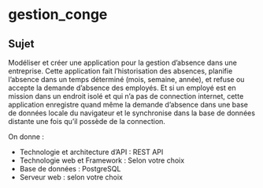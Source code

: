# gestion_conge

## Sujet

Modéliser et créer une application pour la gestion d’absence dans une entreprise. Cette application fait l’historisation des absences, planifie l’absence dans un temps déterminé (mois, semaine, année), et refuse ou accepte la demande d’absence des employés. Et si un employé est en mission dans un endroit isolé et qui n’a pas de connection internet, cette application enregistre quand même la demande d’absence dans une base de données locale du navigateur et le synchronise dans la base de données distante une fois qu’il possède de la connection.

On donne :

- Technologie et architecture d’API : REST API
- Technologie web et Framework : Selon votre choix
- Base de données : PostgreSQL
- Serveur web : selon votre choix
